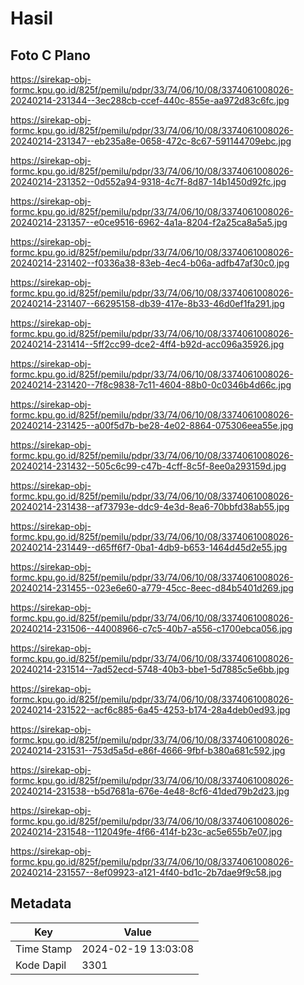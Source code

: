 # Hasil

## Foto C Plano

https://sirekap-obj-formc.kpu.go.id/825f/pemilu/pdpr/33/74/06/10/08/3374061008026-20240214-231344--3ec288cb-ccef-440c-855e-aa972d83c6fc.jpg

https://sirekap-obj-formc.kpu.go.id/825f/pemilu/pdpr/33/74/06/10/08/3374061008026-20240214-231347--eb235a8e-0658-472c-8c67-591144709ebc.jpg

https://sirekap-obj-formc.kpu.go.id/825f/pemilu/pdpr/33/74/06/10/08/3374061008026-20240214-231352--0d552a94-9318-4c7f-8d87-14b1450d92fc.jpg

https://sirekap-obj-formc.kpu.go.id/825f/pemilu/pdpr/33/74/06/10/08/3374061008026-20240214-231357--e0ce9516-6962-4a1a-8204-f2a25ca8a5a5.jpg

https://sirekap-obj-formc.kpu.go.id/825f/pemilu/pdpr/33/74/06/10/08/3374061008026-20240214-231402--f0336a38-83eb-4ec4-b06a-adfb47af30c0.jpg

https://sirekap-obj-formc.kpu.go.id/825f/pemilu/pdpr/33/74/06/10/08/3374061008026-20240214-231407--66295158-db39-417e-8b33-46d0ef1fa291.jpg

https://sirekap-obj-formc.kpu.go.id/825f/pemilu/pdpr/33/74/06/10/08/3374061008026-20240214-231414--5ff2cc99-dce2-4ff4-b92d-acc096a35926.jpg

https://sirekap-obj-formc.kpu.go.id/825f/pemilu/pdpr/33/74/06/10/08/3374061008026-20240214-231420--7f8c9838-7c11-4604-88b0-0c0346b4d66c.jpg

https://sirekap-obj-formc.kpu.go.id/825f/pemilu/pdpr/33/74/06/10/08/3374061008026-20240214-231425--a00f5d7b-be28-4e02-8864-075306eea55e.jpg

https://sirekap-obj-formc.kpu.go.id/825f/pemilu/pdpr/33/74/06/10/08/3374061008026-20240214-231432--505c6c99-c47b-4cff-8c5f-8ee0a293159d.jpg

https://sirekap-obj-formc.kpu.go.id/825f/pemilu/pdpr/33/74/06/10/08/3374061008026-20240214-231438--af73793e-ddc9-4e3d-8ea6-70bbfd38ab55.jpg

https://sirekap-obj-formc.kpu.go.id/825f/pemilu/pdpr/33/74/06/10/08/3374061008026-20240214-231449--d65ff6f7-0ba1-4db9-b653-1464d45d2e55.jpg

https://sirekap-obj-formc.kpu.go.id/825f/pemilu/pdpr/33/74/06/10/08/3374061008026-20240214-231455--023e6e60-a779-45cc-8eec-d84b5401d269.jpg

https://sirekap-obj-formc.kpu.go.id/825f/pemilu/pdpr/33/74/06/10/08/3374061008026-20240214-231506--44008966-c7c5-40b7-a556-c1700ebca056.jpg

https://sirekap-obj-formc.kpu.go.id/825f/pemilu/pdpr/33/74/06/10/08/3374061008026-20240214-231514--7ad52ecd-5748-40b3-bbe1-5d7885c5e6bb.jpg

https://sirekap-obj-formc.kpu.go.id/825f/pemilu/pdpr/33/74/06/10/08/3374061008026-20240214-231522--acf6c885-6a45-4253-b174-28a4deb0ed93.jpg

https://sirekap-obj-formc.kpu.go.id/825f/pemilu/pdpr/33/74/06/10/08/3374061008026-20240214-231531--753d5a5d-e86f-4666-9fbf-b380a681c592.jpg

https://sirekap-obj-formc.kpu.go.id/825f/pemilu/pdpr/33/74/06/10/08/3374061008026-20240214-231538--b5d7681a-676e-4e48-8cf6-41ded79b2d23.jpg

https://sirekap-obj-formc.kpu.go.id/825f/pemilu/pdpr/33/74/06/10/08/3374061008026-20240214-231548--112049fe-4f66-414f-b23c-ac5e655b7e07.jpg

https://sirekap-obj-formc.kpu.go.id/825f/pemilu/pdpr/33/74/06/10/08/3374061008026-20240214-231557--8ef09923-a121-4f40-bd1c-2b7dae9f9c58.jpg


## Metadata

| Key        | Value               |
| ---------- | ------------------- |
| Time Stamp | 2024-02-19 13:03:08 |
| Kode Dapil | 3301                |



